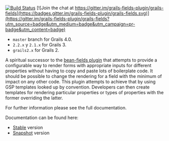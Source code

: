 [![Build Status](https://travis-ci.org/grails-fields-plugin/grails-fields.svg?branch=master)](https://travis-ci.org/grails-fields-plugin/grails-fields) [![Join the chat at https://gitter.im/grails-fields-plugin/grails-fields](https://badges.gitter.im/grails-fields-plugin/grails-fields.svg)](https://gitter.im/grails-fields-plugin/grails-fields?utm_source=badge&utm_medium=badge&utm_campaign=pr-badge&utm_content=badge)

- `master` branch for Grails 4.0.
- `2.2.x` y `2.1.x` for Grails 3. 
- `grails2.x` for Grails 2.

A spiritual successor to the [bean-fields plugin](http://grails.org/plugin/bean-fields) that attempts to provide a configurable way to render forms with appropriate inputs for different properties without having to copy and paste lots of boilerplate code. It should be possible to change the rendering for a field with the minimum of impact on any other code. This plugin attempts to achieve that by using GSP templates looked up by convention. Developers can then create templates for rendering particular properties or types of properties with the former overriding the latter.

For further information please see the full documentation.

Documentation can be found here:

- [Stable](https://grails-fields-plugin.github.io/grails-fields/latest) version
- [Snapshot](https://grails-fields-plugin.github.io/grails-fields/snapshot) version


